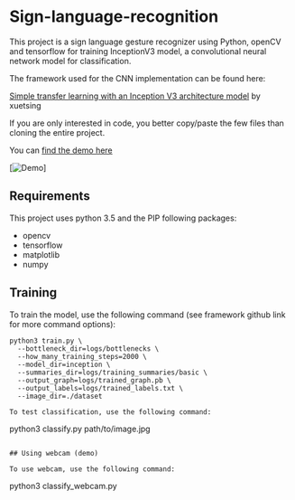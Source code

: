 # Sign-language-recognition

This project is a sign language gesture recognizer using Python, openCV and tensorflow for training InceptionV3 model, a convolutional neural network model for classification.

The framework used for the CNN implementation can be found here:

[Simple transfer learning with an Inception V3 architecture model](https://github.com/xuetsing/image-classification-tensorflow) by xuetsing

If you are only interested in code, you better copy/paste the few files than cloning the entire project.

You can [find the demo here](https://drive.google.com/file/d/1I_q5PdrdlQyiN-sj0xM9HUim-l-OF6D8/view?usp=sharing)

[![Demo](https://drive.google.com/file/d/1I_q5PdrdlQyiN-sj0xM9HUim-l-OF6D8/view?usp=sharing)]

## Requirements

This project uses python 3.5 and the PIP following packages:
* opencv
* tensorflow
* matplotlib
* numpy

## Training

To train the model, use the following command (see framework github link for more command options):
```
python3 train.py \
  --bottleneck_dir=logs/bottlenecks \
  --how_many_training_steps=2000 \
  --model_dir=inception \
  --summaries_dir=logs/training_summaries/basic \
  --output_graph=logs/trained_graph.pb \
  --output_labels=logs/trained_labels.txt \
  --image_dir=./dataset
  
To test classification, use the following command:
```
python3 classify.py path/to/image.jpg
```

## Using webcam (demo)

To use webcam, use the following command:
```
python3 classify_webcam.py
```
